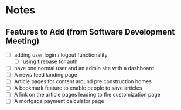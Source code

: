 # Notes

## Features to Add (from Software Development Meeting)

- [ ] adding user login / logout functionality
  - [ ] using firebase for auth
- [ ] have one normal user and an admin site with a dashboard
- [ ] A news feed landing page
- [ ] Article pages for content around pre construction homes
- [ ] A bookmark feature to enable people to save articles
- [ ] A link on the article pages leading to the customization page
- [ ] A mortgage payment calculator page
